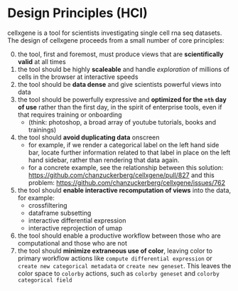# Design Principles (HCI)

cellxgene is a tool for scientists investigating single cell rna seq datasets. The design of cellxgene proceeds from a small number of core principles:

0. the tool, first and foremost, must produce views that are **scientifically valid** at all times
1. the tool should be highly **scaleable** and handle *exploration* of millions of cells in the browser at interactive speeds 
2. the tool should be **data dense** and give scientists powerful views into data
3. the tool should be powerfully expressive and **optimized for the `nth` day of use** rather than the first day, in the spirit of enterprise tools, even if that requires training or onboarding 
    - (think: photoshop, a broad array of youtube tutorials, books and trainings)
4. the tool should **avoid duplicating data** onscreen 
    - for example, if we render a categorical label on the left hand side bar, locate further information related to that label in place on the left hand sidebar, rather than rendering that data again.
    - for a concrete example, see the relationship between this solution: https://github.com/chanzuckerberg/cellxgene/pull/827 and this problem: https://github.com/chanzuckerberg/cellxgene/issues/762
5. the tool should **enable interactive recomputation of views** into the data, for example: 
    - crossfiltering
    - dataframe subsetting
    - interactive differential expression
    - interactive reprojection of umap
6. the tool should enable a productive workflow between those who are computational and those who are not
7. the tool should **minimize extraneous use of color**, leaving color to primary workflow actions like `compute differential expression` or `create new categorical metadata` or `create new geneset`. This leaves the color space to `colorby` actions, such as `colorby geneset` and `colorby categorical field`
